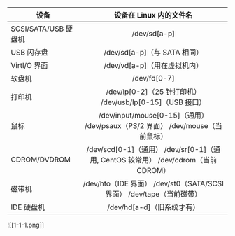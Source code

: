 | 设备                |                               设备在 Linux 内的文件名                               |
| ------------------- |:---------------------------------------------------------------------------------:|
| SCSI/SATA/USB 硬盘机 |                                   /dev/sd\[a-p]                                   |
| USB 闪存盘           |                            /dev/sd\[a-p]（与 SATA 相同）                            |
| Virtl/O 界面         |                           /dev/vd\[a-p]（用在虚拟机内）                           |
| 软盘机              |                                   /dev/fd\[0-7]                                   |
| 打印机              |             /dev/lp\[0-2]（25 针打印机） /dev/usb/lp\[0-15]（USB 接口）             |
| 鼠标                |   /dev/input/mouse\[0-15]（通用） /dev/psaux（PS/2 界面） /dev/mouse（当前鼠标）   |
| CDROM/DVDROM        | /dev/scd\[0-1]（通用） /dev/sr\[0-1]（通用, CentOS 较常用） /dev/cdrom（当前 CDROM） |
| 磁带机              |        /dev/hto（IDE 界面） /dev/st0（SATA/SCSI 界面） /dev/tape（当前磁带）        |
| IDE 硬盘机           |                            /dev/hd\[a-d]（旧系统才有）                            |
![[1-1-1.png]]
